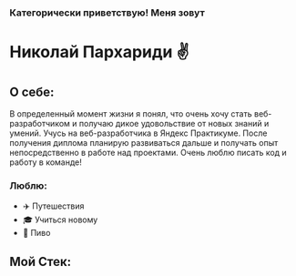 ### Категорически приветствую! Меня зовут

# Николай Пархариди :v:

## О себе:
В определенный момент жизни я понял, что очень хочу стать веб-разработчиком и получаю дикое удовольствие от новых знаний и умений. 
Учусь на веб-разработчика в Яндекс Практикуме. После получения диплома планирую развиваться дальше и получать опыт непосредственно в работе над проектами. Очень люблю писать код и работу в команде! 
### Люблю: 
- :airplane: Путешествия
- :mortar_board: Учиться новому
- :beer: Пиво

## Мой Стек: 
### 